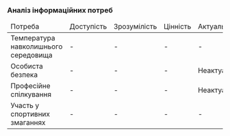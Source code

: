 ### Аналіз інформаційних потреб

<table>
  <thead>
    <tr>
      <td>Потреба</td>
      <td>Доступість</td>
      <td>Зрозумілість</td>
      <td>Цінність</td>
      <td>Актуальність</td>
    </tr>
   </thead>
    <tr>
      <td>Температура навколишнього середовища</td>
      <td>-</td>
      <td>-</td>
      <td>-</td>
      <td>-</td>
    </tr>
     <tr>
      <td>Особиста безпека</td>
      <td>-</td>
      <td>-</td>
      <td>-</td>
      <td>Неактуально</td>
    </tr>
    <tr>
      <td>Професійне спілкування</td>
      <td>-</td>
      <td>-</td>
      <td>-</td>
      <td>Неактуально</td>
    </tr>
    <tr>
      <td>Участь у спортивних змаганнях</td>
      <td>-</td>
      <td>-</td>
      <td>-</td>
      <td>-</td>
    </tr>
